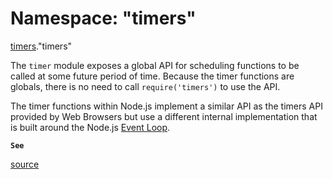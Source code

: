 # Namespace: "timers"

[timers](timers.md)."timers"

The `timer` module exposes a global API for scheduling functions to
be called at some future period of time. Because the timer functions are
globals, there is no need to call `require('timers')` to use the API.

The timer functions within Node.js implement a similar API as the timers API
provided by Web Browsers but use a different internal implementation that is
built around the Node.js [Event Loop](https://nodejs.org/en/docs/guides/event-loop-timers-and-nexttick/#setimmediate-vs-settimeout).

**`See`**

[source](https://github.com/nodejs/node/blob/v18.0.0/lib/timers.js)

